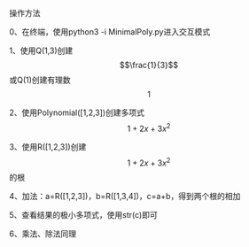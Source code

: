 操作方法

0、在终端，使用python3 -i MinimalPoly.py进入交互模式

1、使用Q(1,3)创建 $$\frac{1}{3}$$ 或Q(1)创建有理数 $$1$$

2、使用Polynomial([1,2,3])创建多项式 $$1+2x+3x^2$$

3、使用R([1,2,3])创建 $$1+2x+3x^2$$ 的根

4、加法：a=R([1,2,3])，b=R([1,3,4])，c=a+b，得到两个根的相加

5、查看结果的极小多项式，使用str(c)即可

6、乘法、除法同理
